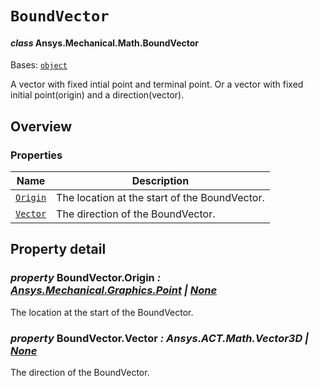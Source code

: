 # `BoundVector`

<a id="ansys.mechanical.stubs.v242.Ansys.Mechanical.Math.BoundVector"></a>

#### *class* Ansys.Mechanical.Math.BoundVector

Bases: [`object`](https://docs.python.org/3/library/functions.html#object)

A vector with fixed intial point and terminal point.
Or a vector with fixed initial point(origin) and a direction(vector).

<!-- !! processed by numpydoc !! -->

<a id="overview"></a>

## Overview

### Properties

| Name | Description |
|-----------------------------------|-------------------------------------------------|
| [`Origin`](#BoundVector.Origin)   | The location at the start of the BoundVector.   |
| [`Vector`](#BoundVector.Vector)   | The direction of the BoundVector.               |

<a id="property-detail"></a>

## Property detail

<a id="BoundVector.Origin"></a>

### *property* BoundVector.Origin *: [Ansys.Mechanical.Graphics.Point](../Graphics/Point.md#ansys.mechanical.stubs.v242.Ansys.Mechanical.Graphics.Point) | [None](https://docs.python.org/3/library/constants.html#None)*

The location at the start of the BoundVector.

<!-- !! processed by numpydoc !! -->

<a id="BoundVector.Vector"></a>

### *property* BoundVector.Vector *: Ansys.ACT.Math.Vector3D | [None](https://docs.python.org/3/library/constants.html#None)*

The direction of the BoundVector.

<!-- !! processed by numpydoc !! -->

